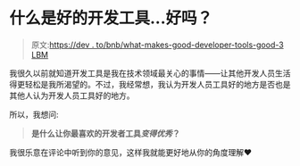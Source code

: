# 什么是好的开发工具...好吗？

> 原文:[https://dev . to/bnb/what-makes-good-developer-tools-good-3 LBM](https://dev.to/bnb/what-makes-good-developer-tools-good-3lbm)

我很久以前就知道开发工具是我在技术领域最关心的事情——让其他开发人员生活得更轻松是我所渴望的。不过，我经常想，我认为开发人员工具好的地方是否也是其他人认为开发人员工具好的地方。

所以，我想问:

> **是什么让你最喜欢的开发者工具*变得优秀*？**

我很乐意在评论中听到你的意见，这样我就能更好地从你的角度理解❤️